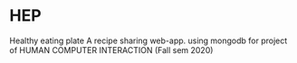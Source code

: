 # HEP
Healthy eating plate 
A recipe sharing web-app.
using mongodb
for project of HUMAN COMPUTER INTERACTION (Fall sem 2020)
